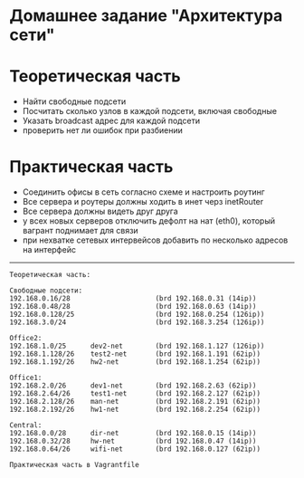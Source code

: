 # Домашнее задание "Архитектура сети"

# Теоретическая часть
- Найти свободные подсети
- Посчитать сколько узлов в каждой подсети, включая свободные
- Указать broadcast адрес для каждой подсети
- проверить нет ли ошибок при разбиении

# Практическая часть
- Соединить офисы в сеть согласно схеме и настроить роутинг
- Все сервера и роутеры должны ходить в инет черз inetRouter
- Все сервера должны видеть друг друга
- у всех новых серверов отключить дефолт на нат (eth0), который вагрант поднимает для связи
- при нехватке сетевых интервейсов добавить по несколько адресов на интерфейс
--------------------------------------------------------------------------------

```
Теоретическая часть: 

Cвободные подсети: 
192.168.0.16/28                     (brd 192.168.0.31 (14ip))
192.168.0.48/28                     (brd 192.168.0.63 (14ip))
192.168.0.128/25                    (brd 192.168.0.254 (126ip))
192.168.3.0/24                      (brd 192.168.3.254 (126ip))

Office2:
192.168.1.0/25      dev2-net        (brd 192.168.1.127 (126ip))
192.168.1.128/26    test2-net       (brd 192.168.1.191 (62ip))
192.168.1.192/26    hw2-net         (brd 192.168.1.254 (62ip)) 

Office1:
192.168.2.0/26      dev1-net        (brd 192.168.2.63 (62ip))
192.168.2.64/26     test1-net       (brd 192.168.2.127 (62ip))
192.168.2.128/26    man-net         (brd 192.168.2.191 (62ip))
192.168.2.192/26    hw1-net         (brd 192.168.2.254 (62ip))

Central:
192.168.0.0/28      dir-net         (brd 192.168.0.15 (14ip))
192.168.0.32/28     hw-net          (brd 192.168.0.47 (14ip))
192.168.0.64/26     wifi-net        (brd 192.168.0.127 (62ip))

Практическая часть в Vagrantfile

```

